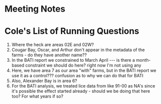 # Meeting Notes

# Cole's List of Running Questions

1. Where the heck are areas 02E and 02W?
2. Cougar Bay, Oscar, and Arthur don't appear in the metadata of the farms - do they have another name??
3. In the BATI report we constrained to March April --- is there a month-based constraint we should do here? right now I'm not using any 
4. Here, we have area 7 as our area "with" farms, but in the BATI report we use it as a control??? confusion as to why we can do that for BATI
5. Also, Alexander Bay is in area 6?
6. For the BATI analysis, we treated lice data from like 91-00 as NA's since it's possible the effect started already - should we be doing that here too? For what years if so? 
